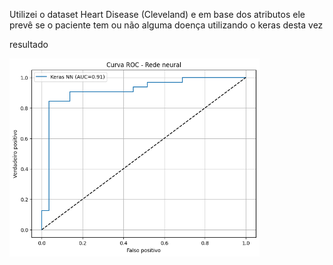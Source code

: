 Utilizei o dataset Heart Disease (Cleveland) e em base dos atributos ele prevê se o paciente tem ou não alguma doença utilizando o keras desta vez

resultado

<img src="/coracao-rede-neural/curva-ROC-Rede_neural.png" width="400" alt="curva roc rede neural"/>
